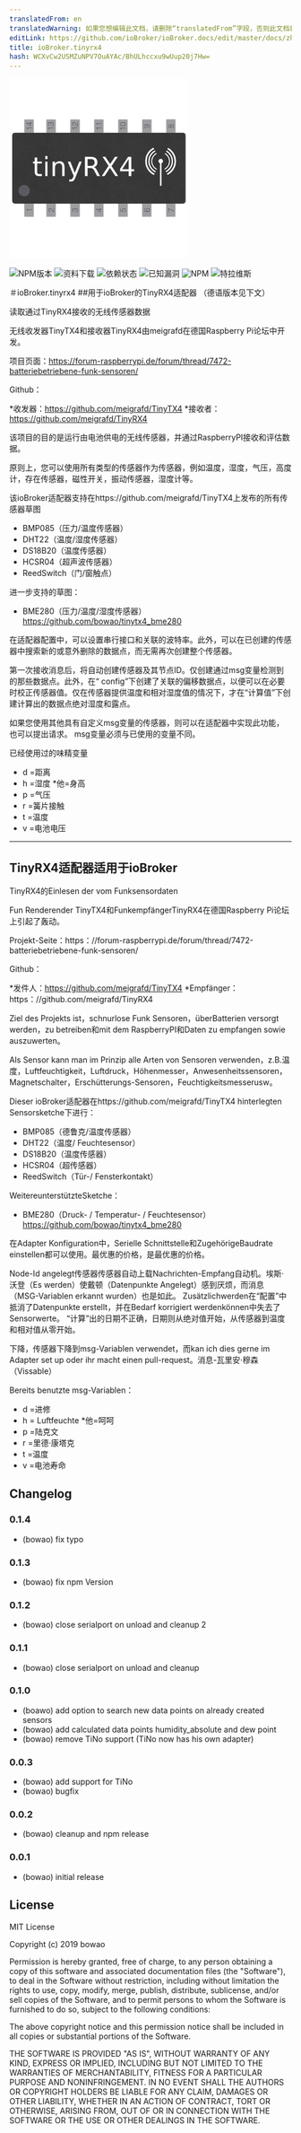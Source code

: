 ```yaml
---
translatedFrom: en
translatedWarning: 如果您想编辑此文档，请删除“translatedFrom”字段，否则此文档将再次自动翻译
editLink: https://github.com/ioBroker/ioBroker.docs/edit/master/docs/zh-cn/adapterref/iobroker.tinyrx4/README.md
title: ioBroker.tinyrx4
hash: WCXvCw2USMZuNPV7OuAYAc/BhULhccxu9wUup20j7Hw=
---
```

![商标](../../../en/adapterref/iobroker.tinyrx4/admin/tinyRX4.png)

![NPM版本](http://img.shields.io/npm/v/iobroker.tinyrx4.svg)
![资料下载](https://img.shields.io/npm/dm/iobroker.tinyrx4.svg)
![依赖状态](https://img.shields.io/david/bowao/iobroker.tinyrx4.svg)
![已知漏洞](https://snyk.io/test/github/bowao/ioBroker.tinyrx4/badge.svg)
![NPM](https://nodei.co/npm/iobroker.tinyrx4.png?downloads=true)
![特拉维斯](http://img.shields.io/travis/bowao/ioBroker.tinyrx4/master.svg)

＃ioBroker.tinyrx4
##用于ioBroker的TinyRX4适配器
（德语版本见下文）

读取通过TinyRX4接收的无线传感器数据

无线收发器TinyTX4和接收器TinyRX4由meigrafd在德国Raspberry Pi论坛中开发。

项目页面：https://forum-raspberrypi.de/forum/thread/7472-batteriebetriebene-funk-sensoren/

Github：

*收发器：https://github.com/meigrafd/TinyTX4
*接收者：https://github.com/meigrafd/TinyRX4

该项目的目的是运行由电池供电的无线传感器，并通过RaspberryPI接收和评估数据。

原则上，您可以使用所有类型的传感器作为传感器，例如温度，湿度，气压，高度计，存在传感器，磁性开关，振动传感器，湿度计等。

该ioBroker适配器支持在https://github.com/meigrafd/TinyTX4上发布的所有传感器草图

* BMP085（压力/温度传感器）
* DHT22（温度/湿度传感器）
* DS18B20（温度传感器）
* HCSR04（超声波传感器）
* ReedSwitch（门/窗触点）

进一步支持的草图：

* BME280（压力/温度/湿度传感器）https://github.com/bowao/tinytx4_bme280

在适配器配置中，可以设置串行接口和关联的波特率。此外，可以在已创建的传感器中搜索新的或意外删除的数据点，而无需再次创建整个传感器。

第一次接收消息后，将自动创建传感器及其节点ID。仅创建通过msg变量检测到的那些数据点。此外，在“ config”下创建了关联的偏移数据点，以便可以在必要时校正传感器值。仅在传感器提供温度和相对湿度值的情况下，才在“计算值”下创建计算出的数据点绝对湿度和露点。

如果您使用其他具有自定义msg变量的传感器，则可以在适配器中实现此功能，也可以提出请求。 msg变量必须与已使用的变量不同。

已经使用过的味精变量

* d =距离
* h =湿度
*他=身高
* p =气压
* r =簧片接触
* t =温度
* v =电池电压

-------------------------------------------------------------------------------------------

## TinyRX4适配器适用于ioBroker
TinyRX4的Einlesen der vom Funksensordaten

Fun Renderender TinyTX4和FunkempfängerTinyRX4在德国Raspberry Pi论坛上引起了轰动。

Projekt-Seite：https：//forum-raspberrypi.de/forum/thread/7472-batteriebetriebene-funk-sensoren/

Github：

*发件人：https://github.com/meigrafd/TinyTX4
*Empfänger：https：//github.com/meigrafd/TinyRX4

Ziel des Projekts ist，schnurlose Funk Sensoren，überBatterien versorgt werden，zu betreiben和mit dem RaspberryPI和Daten zu empfangen sowie auszuwerten。

Als Sensor kann man im Prinzip alle Arten von Sensoren verwenden，z.B.温度，Luftfeuchtigkeit，Luftdruck，Höhenmesser，Anwesenheitssensoren，Magnetschalter，Erschütterungs-Sensoren，Feuchtigkeitsmesserusw。

Dieser ioBroker适配器在https://github.com/meigrafd/TinyTX4 hinterlegten Sensorsketche下进行：

* BMP085（德鲁克/温度传感器）
* DHT22（温度/ Feuchtesensor）
* DS18B20（温度传感器）
* HCSR04（超传感器）
* ReedSwitch（Tür-/ Fensterkontakt）

WeitereunterstützteSketche：

* BME280（Druck- / Temperatur- / Feuchtesensor）https://github.com/bowao/tinytx4_bme280

在Adapter Konfiguration中，Serielle Schnittstelle和ZugehörigeBaudrate einstellen都可以使用。最优惠的价格，是最优惠的价格。

Node-Id angelegt传感器传感器自动上载Nachrichten-Empfang自动机。埃斯·沃登（Es werden）使戴顿（Datenpunkte Angelegt）感到厌烦，而消息（MSG-Variablen erkannt wurden）也是如此。 Zusätzlichwerden在“配置”中抵消了Datenpunkte erstellt，并在Bedarf korrigiert werdenkönnen中失去了Sensorwerte。 “计算”出的日期不正确，日期则从绝对值开始，从传感器到温度和相对值从零开始。

下降，传感器下降到msg-Variablen verwendet，而kan ich dies gerne im Adapter set up oder ihr macht einen pull-request。消息-瓦里安·穆森（Vissable）

Bereits benutzte msg-Variablen：

* d =进修
* h = Luftfeuchte
*他=呵呵
* p =陆克文
* r =里德·康塔克
* t =温度
* v =电池寿命

## Changelog
### 0.1.4
- (bowao) fix typo

### 0.1.3
- (bowao) fix npm Version

### 0.1.2
- (bowao) close serialport on unload and cleanup 2

### 0.1.1
- (bowao) close serialport on unload and cleanup

### 0.1.0
- (boawo) add option to search new data points on already created sensors
- (bowao) add calculated data points humidity_absolute and dew point
- (bowao) remove TiNo support (TiNo now has his own adapter)

### 0.0.3
- (bowao) add support for TiNo
- (bowao) bugfix

### 0.0.2
- (bowao) cleanup and npm release

### 0.0.1
- (bowao) initial release

## License
MIT License

Copyright (c) 2019 bowao

Permission is hereby granted, free of charge, to any person obtaining a copy
of this software and associated documentation files (the "Software"), to deal
in the Software without restriction, including without limitation the rights
to use, copy, modify, merge, publish, distribute, sublicense, and/or sell
copies of the Software, and to permit persons to whom the Software is
furnished to do so, subject to the following conditions:

The above copyright notice and this permission notice shall be included in all
copies or substantial portions of the Software.

THE SOFTWARE IS PROVIDED "AS IS", WITHOUT WARRANTY OF ANY KIND, EXPRESS OR
IMPLIED, INCLUDING BUT NOT LIMITED TO THE WARRANTIES OF MERCHANTABILITY,
FITNESS FOR A PARTICULAR PURPOSE AND NONINFRINGEMENT. IN NO EVENT SHALL THE
AUTHORS OR COPYRIGHT HOLDERS BE LIABLE FOR ANY CLAIM, DAMAGES OR OTHER
LIABILITY, WHETHER IN AN ACTION OF CONTRACT, TORT OR OTHERWISE, ARISING FROM,
OUT OF OR IN CONNECTION WITH THE SOFTWARE OR THE USE OR OTHER DEALINGS IN THE
SOFTWARE.